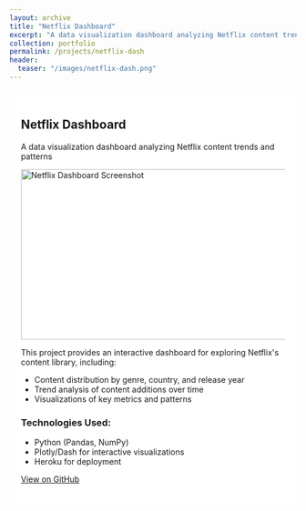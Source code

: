 ```yaml
---
layout: archive
title: "Netflix Dashboard"
excerpt: "A data visualization dashboard analyzing Netflix content trends and patterns"
collection: portfolio
permalink: /projects/netflix-dash
header:
  teaser: "/images/netflix-dash.png"
---
```


<div style="background-color: white; padding: 20px; border-radius: 5px; margin-bottom: 20px;">
<h2>Netflix Dashboard</h2>
<p>A data visualization dashboard analyzing Netflix content trends and patterns</p>

<img src="{{ site.baseurl }}/images/netflix-dash.png" alt="Netflix Dashboard Screenshot" width="500" height="300">

<p>This project provides an interactive dashboard for exploring Netflix's content library, including:</p>

<ul>
  <li>Content distribution by genre, country, and release year</li>
  <li>Trend analysis of content additions over time</li>
  <li>Visualizations of key metrics and patterns</li>
</ul>

<h3>Technologies Used:</h3>
<ul>
  <li>Python (Pandas, NumPy)</li>
  <li>Plotly/Dash for interactive visualizations</li>
  <li>Heroku for deployment</li>
</ul>

<p><a href="https://github.com/Neil-Frye/Netflix-Dash">View on GitHub</a></p>
</div>
